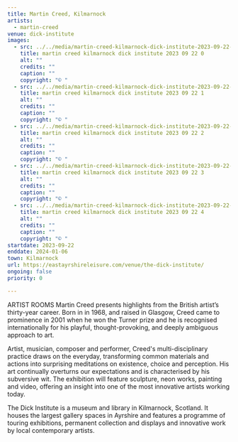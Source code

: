 ```yaml
---
title: Martin Creed, Kilmarnock
artists:
  - martin-creed
venue: dick-institute
images:
  - src: ../../media/martin-creed-kilmarnock-dick-institute-2023-09-22-0.webp
    title: martin creed kilmarnock dick institute 2023 09 22 0
    alt: ""
    credits: ""
    caption: ""
    copyright: "© "
  - src: ../../media/martin-creed-kilmarnock-dick-institute-2023-09-22-1.webp
    title: martin creed kilmarnock dick institute 2023 09 22 1
    alt: ""
    credits: ""
    caption: ""
    copyright: "© "
  - src: ../../media/martin-creed-kilmarnock-dick-institute-2023-09-22-2.webp
    title: martin creed kilmarnock dick institute 2023 09 22 2
    alt: ""
    credits: ""
    caption: ""
    copyright: "© "
  - src: ../../media/martin-creed-kilmarnock-dick-institute-2023-09-22-3.webp
    title: martin creed kilmarnock dick institute 2023 09 22 3
    alt: ""
    credits: ""
    caption: ""
    copyright: "© "
  - src: ../../media/martin-creed-kilmarnock-dick-institute-2023-09-22-4.webp
    title: martin creed kilmarnock dick institute 2023 09 22 4
    alt: ""
    credits: ""
    caption: ""
    copyright: "© "
startdate: 2023-09-22
enddate: 2024-01-06
town: Kilmarnock
url: https://eastayrshireleisure.com/venue/the-dick-institute/
ongoing: false
priority: 0

---
```


ARTIST ROOMS Martin Creed presents highlights from the British artist’s thirty-year career. Born in in 1968, and raised in Glasgow, Creed came to prominence in 2001 when he won the Turner prize and he is recognised internationally for his playful, thought-provoking, and deeply ambiguous approach to art.

Artist, musician, composer and performer, Creed's multi-disciplinary practice draws on the everyday, transforming common materials and actions into surprising meditations on existence, choice and perception. His art continually overturns our expectations and is characterised by his subversive wit. The exhibition will feature sculpture, neon works, painting and video, offering an insight into one of the most innovative artists working today.

The Dick Institute is a museum and library in Kilmarnock, Scotland. It houses the largest gallery spaces in Ayrshire and features a programme of touring exhibitions, permanent collection and displays and innovative work by local contemporary artists.